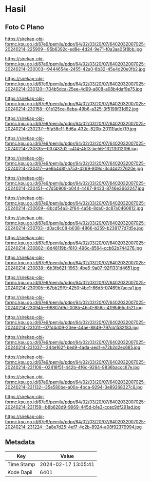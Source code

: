 # Hasil

## Foto C Plano

https://sirekap-obj-formc.kpu.go.id/67e9/pemilu/pdpr/64/02/03/20/07/6402032007025-20240214-225909--95b6392c-ed8e-4d24-9e71-f0a3aa05f8bb.jpg

https://sirekap-obj-formc.kpu.go.id/67e9/pemilu/pdpr/64/02/03/20/07/6402032007025-20240214-230003--9444654e-2455-42a0-8b32-45e4d20e0fb2.jpg

https://sirekap-obj-formc.kpu.go.id/67e9/pemilu/pdpr/64/02/03/20/07/6402032007025-20240214-230120--704b5dca-25ee-4d99-a808-a08b4daf9e75.jpg

https://sirekap-obj-formc.kpu.go.id/67e9/pemilu/pdpr/64/02/03/20/07/6402032007025-20240214-230158--01b125ce-6eba-49b6-a325-3f5198f31d92.jpg

https://sirekap-obj-formc.kpu.go.id/67e9/pemilu/pdpr/64/02/03/20/07/6402032007025-20240214-230237--5fa58c1f-8d6a-432c-820b-20111fade7f9.jpg

https://sirekap-obj-formc.kpu.go.id/67e9/pemilu/pdpr/64/02/03/20/07/6402032007025-20240214-230335--037432d2-c414-45f3-be56-1321ff012f96.jpg

https://sirekap-obj-formc.kpu.go.id/67e9/pemilu/pdpr/64/02/03/20/07/6402032007025-20240214-230417--ae8b4d8f-a753-4269-809d-3cd4d227620e.jpg

https://sirekap-obj-formc.kpu.go.id/67e9/pemilu/pdpr/64/02/03/20/07/6402032007025-20240214-230451--c7d5b909-b044-4467-9423-8746e3662247.jpg

https://sirekap-obj-formc.kpu.go.id/67e9/pemilu/pdpr/64/02/03/20/07/6402032007025-20240214-230609--8bcd54a3-2f64-4a5b-8da0-dc87a0460812.jpg

https://sirekap-obj-formc.kpu.go.id/67e9/pemilu/pdpr/64/02/03/20/07/6402032007025-20240214-230703--d0ac8c08-b038-4866-b259-b238177d7d5e.jpg

https://sirekap-obj-formc.kpu.go.id/67e9/pemilu/pdpr/64/02/03/20/07/6402032007025-20240214-230802--8d48119b-f810-496c-8564-ccb62b744276.jpg

https://sirekap-obj-formc.kpu.go.id/67e9/pemilu/pdpr/64/02/03/20/07/6402032007025-20240214-230838--6b3fb621-1963-4be6-9a07-92f1331d4651.jpg

https://sirekap-obj-formc.kpu.go.id/67e9/pemilu/pdpr/64/02/03/20/07/6402032007025-20240214-230905--67bb29f9-4250-4bc1-86d5-07469b7acea1.jpg

https://sirekap-obj-formc.kpu.go.id/67e9/pemilu/pdpr/64/02/03/20/07/6402032007025-20240214-230945--98807d9d-0085-46c0-856c-4198d65cf521.jpg

https://sirekap-obj-formc.kpu.go.id/67e9/pemilu/pdpr/64/02/03/20/07/6402032007025-20240214-231011--07fd4d09-23ee-44ae-8849-797cb1582f83.jpg

https://sirekap-obj-formc.kpu.go.id/67e9/pemilu/pdpr/64/02/03/20/07/6402032007025-20240214-231037--344e162f-bed9-4ada-aed1-e72b2d2ec685.jpg

https://sirekap-obj-formc.kpu.go.id/67e9/pemilu/pdpr/64/02/03/20/07/6402032007025-20240214-231106--02418f51-442b-4f6c-9264-9836baccc87e.jpg

https://sirekap-obj-formc.kpu.go.id/67e9/pemilu/pdpr/64/02/03/20/07/6402032007025-20240214-231132--35e580be-a00a-4bca-9294-3e89268327c6.jpg

https://sirekap-obj-formc.kpu.go.id/67e9/pemilu/pdpr/64/02/03/20/07/6402032007025-20240214-231158--b8b828d9-9969-445d-b1e3-ccec9df291ad.jpg

https://sirekap-obj-formc.kpu.go.id/67e9/pemilu/pdpr/64/02/03/20/07/6402032007025-20240214-231224--3a8e7d25-4ef7-4c2b-8924-a08f92379994.jpg


## Metadata

| Key        | Value               |
| ---------- | ------------------- |
| Time Stamp | 2024-02-17 13:05:41 |
| Kode Dapil | 6401                |



